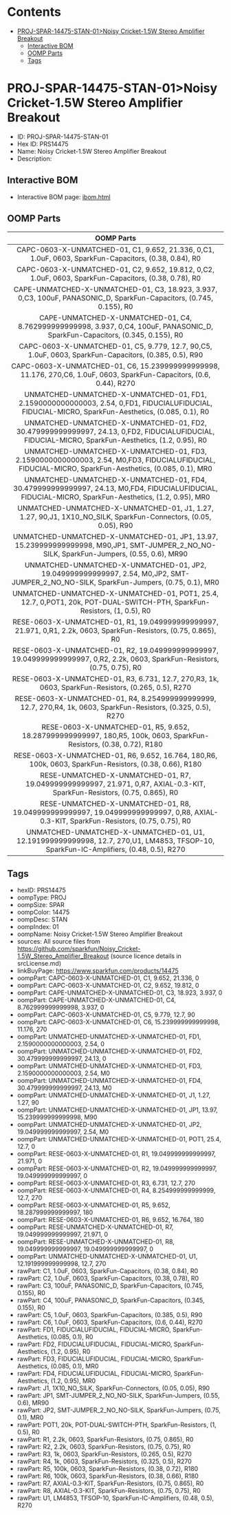 



Contents
========

* [PROJ-SPAR-14475-STAN-01>Noisy Cricket-1.5W Stereo Amplifier Breakout](#proj-spar-14475-stan-01noisy-cricket-15w-stereo-amplifier-breakout)
	* [Interactive BOM](#interactive-bom)
	* [OOMP Parts](#oomp-parts)
	* [Tags](#tags)

# PROJ-SPAR-14475-STAN-01>Noisy Cricket-1.5W Stereo Amplifier Breakout

- ID: PROJ-SPAR-14475-STAN-01
- Hex ID: PRS14475
- Name: Noisy Cricket-1.5W Stereo Amplifier Breakout
- Description: 

## Interactive BOM

- Interactive BOM page: [ibom.html](kicad/bom/ibom.html)

## OOMP Parts
  

|OOMP Parts|
| :---: |
|CAPC-0603-X-UNMATCHED-01, C1, 9.652, 21.336, 0,C1, 1.0uF, 0603, SparkFun-Capacitors, (0.38, 0.84), R0|
|CAPC-0603-X-UNMATCHED-01, C2, 9.652, 19.812, 0,C2, 1.0uF, 0603, SparkFun-Capacitors, (0.38, 0.78), R0|
|CAPE-UNMATCHED-X-UNMATCHED-01, C3, 18.923, 3.937, 0,C3, 100uF, PANASONIC_D, SparkFun-Capacitors, (0.745, 0.155), R0|
|CAPE-UNMATCHED-X-UNMATCHED-01, C4, 8.762999999999998, 3.937, 0,C4, 100uF, PANASONIC_D, SparkFun-Capacitors, (0.345, 0.155), R0|
|CAPC-0603-X-UNMATCHED-01, C5, 9.779, 12.7, 90,C5, 1.0uF, 0603, SparkFun-Capacitors, (0.385, 0.5), R90|
|CAPC-0603-X-UNMATCHED-01, C6, 15.239999999999998, 11.176, 270,C6, 1.0uF, 0603, SparkFun-Capacitors, (0.6, 0.44), R270|
|UNMATCHED-UNMATCHED-X-UNMATCHED-01, FD1, 2.1590000000000003, 2.54, 0,FD1, FIDUCIALUFIDUCIAL, FIDUCIAL-MICRO, SparkFun-Aesthetics, (0.085, 0.1), R0|
|UNMATCHED-UNMATCHED-X-UNMATCHED-01, FD2, 30.479999999999997, 24.13, 0,FD2, FIDUCIALUFIDUCIAL, FIDUCIAL-MICRO, SparkFun-Aesthetics, (1.2, 0.95), R0|
|UNMATCHED-UNMATCHED-X-UNMATCHED-01, FD3, 2.1590000000000003, 2.54, M0,FD3, FIDUCIALUFIDUCIAL, FIDUCIAL-MICRO, SparkFun-Aesthetics, (0.085, 0.1), MR0|
|UNMATCHED-UNMATCHED-X-UNMATCHED-01, FD4, 30.479999999999997, 24.13, M0,FD4, FIDUCIALUFIDUCIAL, FIDUCIAL-MICRO, SparkFun-Aesthetics, (1.2, 0.95), MR0|
|UNMATCHED-UNMATCHED-X-UNMATCHED-01, J1, 1.27, 1.27, 90,J1, 1X10_NO_SILK, SparkFun-Connectors, (0.05, 0.05), R90|
|UNMATCHED-UNMATCHED-X-UNMATCHED-01, JP1, 13.97, 15.239999999999998, M90,JP1, SMT-JUMPER_2_NO_NO-SILK, SparkFun-Jumpers, (0.55, 0.6), MR90|
|UNMATCHED-UNMATCHED-X-UNMATCHED-01, JP2, 19.049999999999997, 2.54, M0,JP2, SMT-JUMPER_2_NO_NO-SILK, SparkFun-Jumpers, (0.75, 0.1), MR0|
|UNMATCHED-UNMATCHED-X-UNMATCHED-01, POT1, 25.4, 12.7, 0,POT1, 20k, POT-DUAL-SWITCH-PTH, SparkFun-Resistors, (1, 0.5), R0|
|RESE-0603-X-UNMATCHED-01, R1, 19.049999999999997, 21.971, 0,R1, 2.2k, 0603, SparkFun-Resistors, (0.75, 0.865), R0|
|RESE-0603-X-UNMATCHED-01, R2, 19.049999999999997, 19.049999999999997, 0,R2, 2.2k, 0603, SparkFun-Resistors, (0.75, 0.75), R0|
|RESE-0603-X-UNMATCHED-01, R3, 6.731, 12.7, 270,R3, 1k, 0603, SparkFun-Resistors, (0.265, 0.5), R270|
|RESE-0603-X-UNMATCHED-01, R4, 8.254999999999999, 12.7, 270,R4, 1k, 0603, SparkFun-Resistors, (0.325, 0.5), R270|
|RESE-0603-X-UNMATCHED-01, R5, 9.652, 18.287999999999997, 180,R5, 100k, 0603, SparkFun-Resistors, (0.38, 0.72), R180|
|RESE-0603-X-UNMATCHED-01, R6, 9.652, 16.764, 180,R6, 100k, 0603, SparkFun-Resistors, (0.38, 0.66), R180|
|RESE-UNMATCHED-X-UNMATCHED-01, R7, 19.049999999999997, 21.971, 0,R7, AXIAL-0.3-KIT, SparkFun-Resistors, (0.75, 0.865), R0|
|RESE-UNMATCHED-X-UNMATCHED-01, R8, 19.049999999999997, 19.049999999999997, 0,R8, AXIAL-0.3-KIT, SparkFun-Resistors, (0.75, 0.75), R0|
|UNMATCHED-UNMATCHED-X-UNMATCHED-01, U1, 12.191999999999998, 12.7, 270,U1, LM4853, TFSOP-10, SparkFun-IC-Amplifiers, (0.48, 0.5), R270|

## Tags

- hexID: PRS14475
- oompType: PROJ
- oompSize: SPAR
- oompColor: 14475
- oompDesc: STAN
- oompIndex: 01
- oompName: Noisy Cricket-1.5W Stereo Amplifier Breakout
- sources: All source files from https://github.com/sparkfun/Noisy_Cricket-1.5W_Stereo_Amplifier_Breakout (source licence details in srcLicense.md)
- linkBuyPage: https://www.sparkfun.com/products/14475
- oompPart: CAPC-0603-X-UNMATCHED-01, C1, 9.652, 21.336, 0
- oompPart: CAPC-0603-X-UNMATCHED-01, C2, 9.652, 19.812, 0
- oompPart: CAPE-UNMATCHED-X-UNMATCHED-01, C3, 18.923, 3.937, 0
- oompPart: CAPE-UNMATCHED-X-UNMATCHED-01, C4, 8.762999999999998, 3.937, 0
- oompPart: CAPC-0603-X-UNMATCHED-01, C5, 9.779, 12.7, 90
- oompPart: CAPC-0603-X-UNMATCHED-01, C6, 15.239999999999998, 11.176, 270
- oompPart: UNMATCHED-UNMATCHED-X-UNMATCHED-01, FD1, 2.1590000000000003, 2.54, 0
- oompPart: UNMATCHED-UNMATCHED-X-UNMATCHED-01, FD2, 30.479999999999997, 24.13, 0
- oompPart: UNMATCHED-UNMATCHED-X-UNMATCHED-01, FD3, 2.1590000000000003, 2.54, M0
- oompPart: UNMATCHED-UNMATCHED-X-UNMATCHED-01, FD4, 30.479999999999997, 24.13, M0
- oompPart: UNMATCHED-UNMATCHED-X-UNMATCHED-01, J1, 1.27, 1.27, 90
- oompPart: UNMATCHED-UNMATCHED-X-UNMATCHED-01, JP1, 13.97, 15.239999999999998, M90
- oompPart: UNMATCHED-UNMATCHED-X-UNMATCHED-01, JP2, 19.049999999999997, 2.54, M0
- oompPart: UNMATCHED-UNMATCHED-X-UNMATCHED-01, POT1, 25.4, 12.7, 0
- oompPart: RESE-0603-X-UNMATCHED-01, R1, 19.049999999999997, 21.971, 0
- oompPart: RESE-0603-X-UNMATCHED-01, R2, 19.049999999999997, 19.049999999999997, 0
- oompPart: RESE-0603-X-UNMATCHED-01, R3, 6.731, 12.7, 270
- oompPart: RESE-0603-X-UNMATCHED-01, R4, 8.254999999999999, 12.7, 270
- oompPart: RESE-0603-X-UNMATCHED-01, R5, 9.652, 18.287999999999997, 180
- oompPart: RESE-0603-X-UNMATCHED-01, R6, 9.652, 16.764, 180
- oompPart: RESE-UNMATCHED-X-UNMATCHED-01, R7, 19.049999999999997, 21.971, 0
- oompPart: RESE-UNMATCHED-X-UNMATCHED-01, R8, 19.049999999999997, 19.049999999999997, 0
- oompPart: UNMATCHED-UNMATCHED-X-UNMATCHED-01, U1, 12.191999999999998, 12.7, 270
- rawPart: C1, 1.0uF, 0603, SparkFun-Capacitors, (0.38, 0.84), R0
- rawPart: C2, 1.0uF, 0603, SparkFun-Capacitors, (0.38, 0.78), R0
- rawPart: C3, 100uF, PANASONIC_D, SparkFun-Capacitors, (0.745, 0.155), R0
- rawPart: C4, 100uF, PANASONIC_D, SparkFun-Capacitors, (0.345, 0.155), R0
- rawPart: C5, 1.0uF, 0603, SparkFun-Capacitors, (0.385, 0.5), R90
- rawPart: C6, 1.0uF, 0603, SparkFun-Capacitors, (0.6, 0.44), R270
- rawPart: FD1, FIDUCIALUFIDUCIAL, FIDUCIAL-MICRO, SparkFun-Aesthetics, (0.085, 0.1), R0
- rawPart: FD2, FIDUCIALUFIDUCIAL, FIDUCIAL-MICRO, SparkFun-Aesthetics, (1.2, 0.95), R0
- rawPart: FD3, FIDUCIALUFIDUCIAL, FIDUCIAL-MICRO, SparkFun-Aesthetics, (0.085, 0.1), MR0
- rawPart: FD4, FIDUCIALUFIDUCIAL, FIDUCIAL-MICRO, SparkFun-Aesthetics, (1.2, 0.95), MR0
- rawPart: J1, 1X10_NO_SILK, SparkFun-Connectors, (0.05, 0.05), R90
- rawPart: JP1, SMT-JUMPER_2_NO_NO-SILK, SparkFun-Jumpers, (0.55, 0.6), MR90
- rawPart: JP2, SMT-JUMPER_2_NO_NO-SILK, SparkFun-Jumpers, (0.75, 0.1), MR0
- rawPart: POT1, 20k, POT-DUAL-SWITCH-PTH, SparkFun-Resistors, (1, 0.5), R0
- rawPart: R1, 2.2k, 0603, SparkFun-Resistors, (0.75, 0.865), R0
- rawPart: R2, 2.2k, 0603, SparkFun-Resistors, (0.75, 0.75), R0
- rawPart: R3, 1k, 0603, SparkFun-Resistors, (0.265, 0.5), R270
- rawPart: R4, 1k, 0603, SparkFun-Resistors, (0.325, 0.5), R270
- rawPart: R5, 100k, 0603, SparkFun-Resistors, (0.38, 0.72), R180
- rawPart: R6, 100k, 0603, SparkFun-Resistors, (0.38, 0.66), R180
- rawPart: R7, AXIAL-0.3-KIT, SparkFun-Resistors, (0.75, 0.865), R0
- rawPart: R8, AXIAL-0.3-KIT, SparkFun-Resistors, (0.75, 0.75), R0
- rawPart: U1, LM4853, TFSOP-10, SparkFun-IC-Amplifiers, (0.48, 0.5), R270

